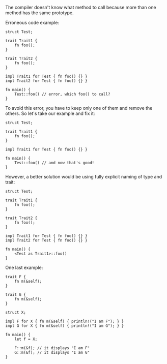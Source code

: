 The compiler doesn't know what method to call because more than one method
has the same prototype.

Erroneous code example:

```compile_fail,E0034
struct Test;

trait Trait1 {
    fn foo();
}

trait Trait2 {
    fn foo();
}

impl Trait1 for Test { fn foo() {} }
impl Trait2 for Test { fn foo() {} }

fn main() {
    Test::foo() // error, which foo() to call?
}
```

To avoid this error, you have to keep only one of them and remove the others.
So let's take our example and fix it:

```
struct Test;

trait Trait1 {
    fn foo();
}

impl Trait1 for Test { fn foo() {} }

fn main() {
    Test::foo() // and now that's good!
}
```

However, a better solution would be using fully explicit naming of type and
trait:

```
struct Test;

trait Trait1 {
    fn foo();
}

trait Trait2 {
    fn foo();
}

impl Trait1 for Test { fn foo() {} }
impl Trait2 for Test { fn foo() {} }

fn main() {
    <Test as Trait1>::foo()
}
```

One last example:

```
trait F {
    fn m(&self);
}

trait G {
    fn m(&self);
}

struct X;

impl F for X { fn m(&self) { println!("I am F"); } }
impl G for X { fn m(&self) { println!("I am G"); } }

fn main() {
    let f = X;

    F::m(&f); // it displays "I am F"
    G::m(&f); // it displays "I am G"
}
```
